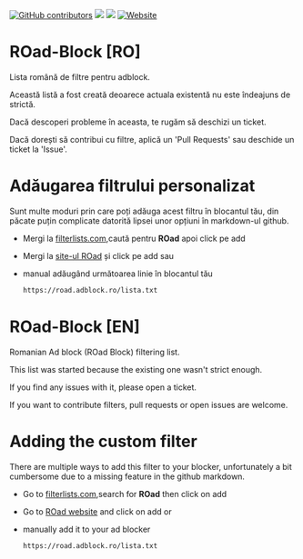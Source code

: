 [![GitHub contributors](https://img.shields.io/github/contributors/tcptomato/ROad-Block.svg)]() [![](https://img.shields.io/github/issues-pr/tcptomato/ROad-Block.svg)]() [![](https://img.shields.io/github/issues-pr-closed/tcptomato/ROad-Block.svg)]() [![Website](https://img.shields.io/website-up-down-green-red/https/www.adblock.ro.svg)]()
# ROad-Block [RO]
Lista română de filtre pentru adblock.

Această listă a fost creată deoarece actuala existentă nu este îndeajuns de strictă.

Dacă descoperi probleme în aceasta, te rugăm să deschizi un ticket.

Dacă dorești să contribui cu filtre, aplică un 'Pull Requests' sau deschide un ticket la 'Issue'.


# Adăugarea filtrului personalizat

Sunt multe moduri prin care poți adăuga acest filtru în blocantul tău, din păcate puțin complicate datorită lipsei unor opțiuni în markdown-ul github.

* Mergi la [filterlists.com](https://filterlists.com/),caută pentru **ROad** apoi click pe add
* Mergi la [site-ul ROad](https://road.adblock.ro) și click pe add
sau
* manual adăugând următoarea linie în blocantul tău

  ```HTML
  https://road.adblock.ro/lista.txt
  ```


# ROad-Block [EN]
Romanian Ad block (ROad Block) filtering list.

This list was started because the existing one wasn't strict enough.

If you find any issues with it, please open a ticket.

If you want to contribute filters, pull requests or open issues are welcome.


# Adding the custom filter

There are multiple ways to add this filter to your blocker, unfortunately a bit cumbersome due to a missing feature in the github markdown.

* Go to [filterlists.com](https://filterlists.com/),search for **ROad** then click on add
* Go to [ROad website](https://road.adblock.ro) and click on add
or
* manually add it to your ad blocker

  ```HTML
  https://road.adblock.ro/lista.txt
  ```
